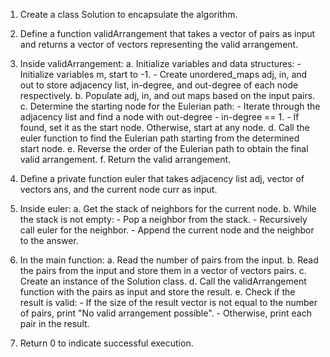 1. Create a class Solution to encapsulate the algorithm.
2. Define a function validArrangement that takes a vector of pairs as input and returns a vector of vectors representing the valid arrangement.
3. Inside validArrangement:
    a. Initialize variables and data structures:
        - Initialize variables m, start to -1.
        - Create unordered_maps adj, in, and out to store adjacency list, in-degree, and out-degree of each node respectively.
    b. Populate adj, in, and out maps based on the input pairs.
    c. Determine the starting node for the Eulerian path:
        - Iterate through the adjacency list and find a node with out-degree - in-degree == 1.
        - If found, set it as the start node. Otherwise, start at any node.
    d. Call the euler function to find the Eulerian path starting from the determined start node.
    e. Reverse the order of the Eulerian path to obtain the final valid arrangement.
    f. Return the valid arrangement.

4. Define a private function euler that takes adjacency list adj, vector of vectors ans, and the current node curr as input.
5. Inside euler:
    a. Get the stack of neighbors for the current node.
    b. While the stack is not empty:
        - Pop a neighbor from the stack.
        - Recursively call euler for the neighbor.
        - Append the current node and the neighbor to the answer.
6. In the main function:
    a. Read the number of pairs from the input.
    b. Read the pairs from the input and store them in a vector of vectors pairs.
    c. Create an instance of the Solution class.
    d. Call the validArrangement function with the pairs as input and store the result.
    e. Check if the result is valid:
        - If the size of the result vector is not equal to the number of pairs, print "No valid arrangement possible".
        - Otherwise, print each pair in the result.
7. Return 0 to indicate successful execution.
